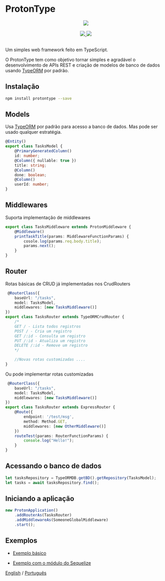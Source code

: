 
# ProtonType 

<div align="center">
  <a href="https://protontype.github.io/">
    <img src="https://avatars1.githubusercontent.com/u/34164645?s=200&v=4">
  </a>
  <br>
  <br>
	<a href="https://travis-ci.org/protontype/protontype">
		<img src="https://travis-ci.org/protontype/protontype.svg?branch=develop">
	</a>
	<a href="https://www.npmjs.com/package/protontype">
		<img src="https://badge.fury.io/js/protontype.svg">
	</a>
  <br>
  <br>
</div>

Um simples web framework feito em TypeScript.

O ProtonType tem como objetivo tornar simples e agradável o desenvolvimento de APIs REST e criação de modelos de banco de dados usando [TypeORM](http://typeorm.io/#/) por padrão. 

## Instalação
```bash
npm install protontype --save
```
 
## Models
Usa [TypeORM](http://typeorm.io/#/) por padrão para acesso a banco de dados. Mas pode ser usado qualquer estratégia.

```typescript
@Entity()
export class TasksModel {
    @PrimaryGeneratedColumn()
    id: number;
    @Column({ nullable: true })
    title: string;
    @Column()
    done: boolean;
    @Column()
    userId: number;
}
```
## Middlewares
Suporta implementação de middlewares

```typescript
export class TasksMiddleware extends ProtonMiddleware {
    @Middleware()
    printTaskTitle(params: MiddlewareFunctionParams) {
        cosole.log(params.req.body.title);
        params.next();
    }
}
```

## Router
Rotas básicas de CRUD já implementadas nos CrudRouters

```typescript
 @RouterClass({
    baseUrl: "/tasks",
    model: TasksModel,
    middlewares: [new TasksMiddleware()]
})
export class TasksRouter extends TypeORMCrudRouter {
    /*
    GET / - Lista todos registros
    POST / - Cria um registro
    GET /:id - Consulta um registro
    PUT /:id - Atualiza um registro
    DELETE /:id - Remove um registro
    */

    //Novas rotas customizadas ....
}
```

Ou pode implementar rotas customizadas
```typescript
 @RouterClass({
    baseUrl: "/tasks",
    model: TasksModel,
    middlewares: [new TasksMiddleware()]
})
export class TasksRouter extends ExpressRouter {
    @Route({
        endpoint: '/test/msg',
        method: Method.GET,
        middlewares: [new OtherMiddleware()]
    })
    routeTest(params: RouterFunctionParams) {
        console.log("Hello!");
    }
}
```

## Acessando o banco de dados
```typescript
let tasksRepository = TypeORMDB.getBD().getRepository(TasksModel);
let tasks = await tasksRepository.find();
``` 

## Iniciando a aplicação

```typescript
new ProtonApplication()
    .addRouterAs(TasksRouter)
    .addMiddlewareAs(SomeoneGlobalMiddleware)
    .start();
```

## Exemplos
- [Exemplo básico](https://github.com/protontype/protontype-sample)

- [Exemplo com o módulo do Sequelize](https://github.com/protontype/protontype-sequelize-sample)


[English](https://github.com/linck/protontype/blob/develop/README_en.md "") / [Português](https://github.com/linck/protontype/blob/develop/README.md "")
